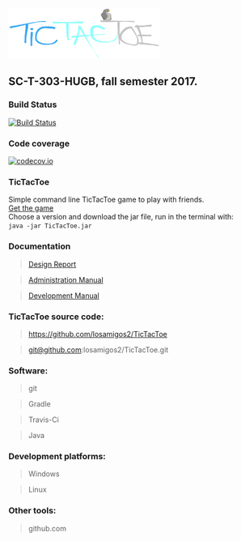 <img src="docs/images/Logo.png" height="100" width="300">



## SC-T-303-HUGB, fall semester 2017.

### Build Status
[![Build Status](https://travis-ci.org/losamigos2/TicTacToe.svg?branch=master)](https://travis-ci.org/losamigos2/TicTacToe)

### Code coverage
[![codecov.io](https://codecov.io/github/losamigos2/TicTacToe/coverage.svg?branch=master)](https://codecov.io/gh/losamigos2/TicTacToe/branch/master)

### TicTacToe
Simple command line TicTacToe game to play with friends.  
[Get the game](https://www.dropbox.com/sh/6ke32b9yvtjl7sl/AABVHUqIcWxeDqux7fRKlWh8a?dl=0)   
Choose a version and download the jar file, run in the terminal with:  
```java -jar TicTacToe.jar```

### Documentation
> [Design Report](https://github.com/losamigos2/TicTacToe/blob/master/docs/DesignReport.md)

> [Administration Manual](https://github.com/losamigos2/TicTacToe/blob/master/docs/AdminManual.md)

> [Development Manual](https://github.com/losamigos2/TicTacToe/blob/master/docs/DevelopManual.md)

### TicTacToe source code:
> https://github.com/losamigos2/TicTacToe

> git@github.com:losamigos2/TicTacToe.git

### Software:
> git

> Gradle

> Travis-Ci

> Java

### Development platforms:
> Windows

> Linux

### Other tools:
> github.com
